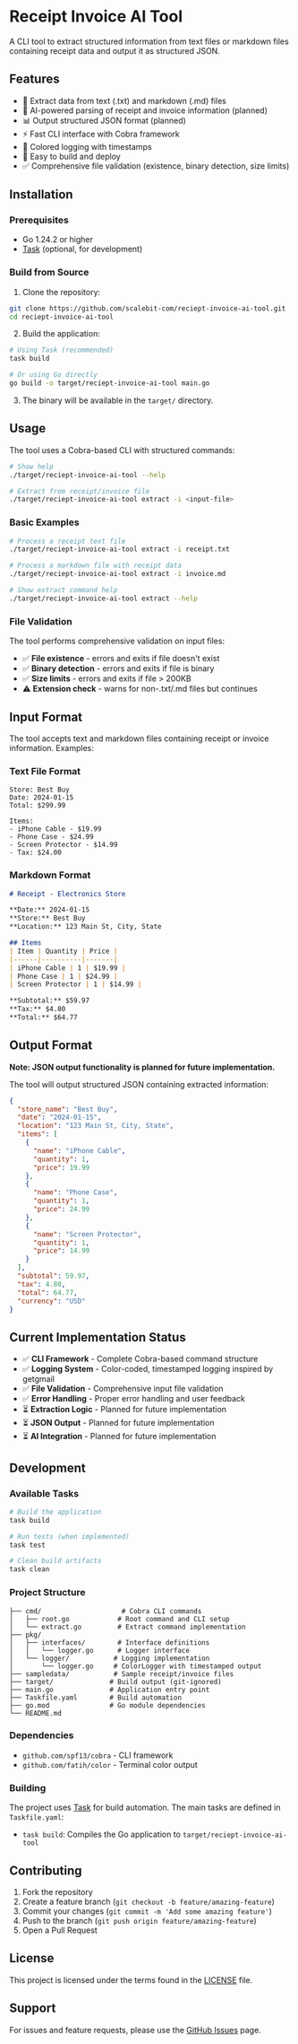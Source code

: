 # Receipt Invoice AI Tool

A CLI tool to extract structured information from text files or markdown files containing receipt data and output it as structured JSON.

## Features

- 📄 Extract data from text (.txt) and markdown (.md) files
- 🤖 AI-powered parsing of receipt and invoice information (planned)
- 📊 Output structured JSON format (planned)
- ⚡ Fast CLI interface with Cobra framework
- 🎨 Colored logging with timestamps
- 🔧 Easy to build and deploy
- ✅ Comprehensive file validation (existence, binary detection, size limits)

## Installation

### Prerequisites

- Go 1.24.2 or higher
- [Task](https://taskfile.dev/) (optional, for development)

### Build from Source

1. Clone the repository:
```bash
git clone https://github.com/scalebit-com/reciept-invoice-ai-tool.git
cd reciept-invoice-ai-tool
```

2. Build the application:
```bash
# Using Task (recommended)
task build

# Or using Go directly
go build -o target/reciept-invoice-ai-tool main.go
```

3. The binary will be available in the `target/` directory.

## Usage

The tool uses a Cobra-based CLI with structured commands:

```bash
# Show help
./target/reciept-invoice-ai-tool --help

# Extract from receipt/invoice file
./target/reciept-invoice-ai-tool extract -i <input-file>
```

### Basic Examples

```bash
# Process a receipt text file
./target/reciept-invoice-ai-tool extract -i receipt.txt

# Process a markdown file with receipt data
./target/reciept-invoice-ai-tool extract -i invoice.md

# Show extract command help
./target/reciept-invoice-ai-tool extract --help
```

### File Validation

The tool performs comprehensive validation on input files:
- ✅ **File existence** - errors and exits if file doesn't exist
- ✅ **Binary detection** - errors and exits if file is binary
- ✅ **Size limits** - errors and exits if file > 200KB
- ⚠️ **Extension check** - warns for non-.txt/.md files but continues

## Input Format

The tool accepts text and markdown files containing receipt or invoice information. Examples:

### Text File Format
```
Store: Best Buy
Date: 2024-01-15
Total: $299.99

Items:
- iPhone Cable - $19.99
- Phone Case - $24.99
- Screen Protector - $14.99
- Tax: $24.00
```

### Markdown Format
```markdown
# Receipt - Electronics Store

**Date:** 2024-01-15  
**Store:** Best Buy  
**Location:** 123 Main St, City, State  

## Items
| Item | Quantity | Price |
|------|----------|-------|
| iPhone Cable | 1 | $19.99 |
| Phone Case | 1 | $24.99 |
| Screen Protector | 1 | $14.99 |

**Subtotal:** $59.97  
**Tax:** $4.80  
**Total:** $64.77
```

## Output Format

**Note: JSON output functionality is planned for future implementation.**

The tool will output structured JSON containing extracted information:

```json
{
  "store_name": "Best Buy",
  "date": "2024-01-15",
  "location": "123 Main St, City, State",
  "items": [
    {
      "name": "iPhone Cable",
      "quantity": 1,
      "price": 19.99
    },
    {
      "name": "Phone Case", 
      "quantity": 1,
      "price": 24.99
    },
    {
      "name": "Screen Protector",
      "quantity": 1,
      "price": 14.99
    }
  ],
  "subtotal": 59.97,
  "tax": 4.80,
  "total": 64.77,
  "currency": "USD"
}
```

## Current Implementation Status

- ✅ **CLI Framework** - Complete Cobra-based command structure
- ✅ **Logging System** - Color-coded, timestamped logging inspired by getgmail
- ✅ **File Validation** - Comprehensive input file validation
- ✅ **Error Handling** - Proper error handling and user feedback
- ⏳ **Extraction Logic** - Planned for future implementation
- ⏳ **JSON Output** - Planned for future implementation
- ⏳ **AI Integration** - Planned for future implementation

## Development

### Available Tasks

```bash
# Build the application
task build

# Run tests (when implemented)
task test

# Clean build artifacts
task clean
```

### Project Structure

```
├── cmd/                    # Cobra CLI commands
│   ├── root.go            # Root command and CLI setup
│   └── extract.go         # Extract command implementation
├── pkg/
│   ├── interfaces/        # Interface definitions
│   │   └── logger.go      # Logger interface
│   └── logger/           # Logging implementation
│       └── logger.go     # ColorLogger with timestamped output
├── sampledata/           # Sample receipt/invoice files
├── target/              # Build output (git-ignored)
├── main.go              # Application entry point
├── Taskfile.yaml        # Build automation
├── go.mod               # Go module dependencies
└── README.md
```

### Dependencies

- `github.com/spf13/cobra` - CLI framework
- `github.com/fatih/color` - Terminal color output

### Building

The project uses [Task](https://taskfile.dev/) for build automation. The main tasks are defined in `Taskfile.yaml`:

- `task build`: Compiles the Go application to `target/reciept-invoice-ai-tool`

## Contributing

1. Fork the repository
2. Create a feature branch (`git checkout -b feature/amazing-feature`)
3. Commit your changes (`git commit -m 'Add some amazing feature'`)
4. Push to the branch (`git push origin feature/amazing-feature`)
5. Open a Pull Request

## License

This project is licensed under the terms found in the [LICENSE](LICENSE) file.

## Support

For issues and feature requests, please use the [GitHub Issues](https://github.com/scalebit-com/reciept-invoice-ai-tool/issues) page.